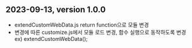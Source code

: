 ## 2023-09-13, version 1.0.0

-   extendCustomWebData.js return function으로 모듈 변경
-   변경에 따른 customize.js에서 모듈 로드 변경, 함수 실행으로 동작하도록 변경 ex) extendCustomWebData();
